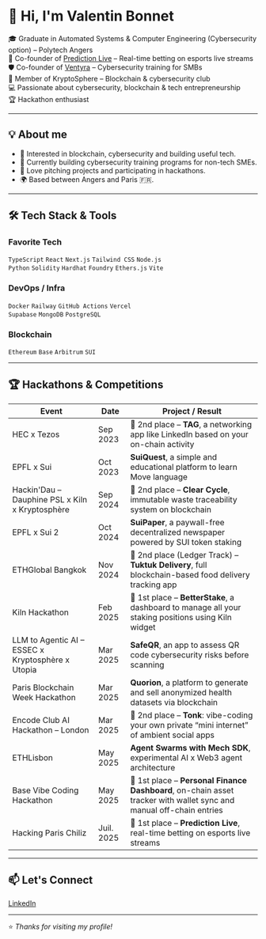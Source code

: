 # 👋 Hi, I'm Valentin Bonnet

🎓 Graduate in Automated Systems & Computer Engineering (Cybersecurity option) – Polytech Angers  
🚀 Co-founder of [Prediction Live](https://prediction-live.vercel.app/) – Real-time betting on esports live streams  
🛡️ Co-founder of [Ventyra](https://ventyra.fr) – Cybersecurity training for SMBs  
💼 Member of KryptoSphere – Blockchain & cybersecurity club  
💻 Passionate about cybersecurity, blockchain & tech entrepreneurship  
🏆 Hackathon enthusiast

---

## 💡 About me

- 👀 Interested in blockchain, cybersecurity and building useful tech.
- 🧠 Currently building cybersecurity training programs for non-tech SMEs.
- 🎤 Love pitching projects and participating in hackathons.
- 🌍 Based between Angers and Paris 🇫🇷.

---

## 🛠 Tech Stack & Tools

### Favorite Tech

`TypeScript` `React` `Next.js` `Tailwind CSS` `Node.js`  
`Python` `Solidity` `Hardhat` `Foundry` `Ethers.js` `Vite`

### DevOps / Infra

`Docker` `Railway` `GitHub Actions` `Vercel`  
`Supabase` `MongoDB` `PostgreSQL`

### Blockchain

`Ethereum` `Base` `Arbitrum` `SUI`

---

## 🏆 Hackathons & Competitions

| Event                                             | Date         | Project / Result                                                                                          |
|--------------------------------------------------|--------------|-----------------------------------------------------------------------------------------------------------|
| HEC x Tezos                                       | Sep 2023     | 🥈 2nd place – **TAG**, a networking app like LinkedIn based on your on-chain activity                    |
| EPFL x Sui                                        | Oct 2023     | **SuiQuest**, a simple and educational platform to learn Move language                                    |
| Hackin'Dau – Dauphine PSL x Kiln x Kryptosphère  | Sep 2024     | 🥈 2nd place – **Clear Cycle**, immutable waste traceability system on blockchain                         |
| EPFL x Sui 2                                      | Oct 2024     | **SuiPaper**, a paywall-free decentralized newspaper powered by SUI token staking                         |
| ETHGlobal Bangkok                                 | Nov 2024     | 🥈 2nd place (Ledger Track) – **Tuktuk Delivery**, full blockchain-based food delivery tracking app        |
| Kiln Hackathon                                    | Feb 2025     | 🥇 1st place – **BetterStake**, a dashboard to manage all your staking positions using Kiln widget        |
| LLM to Agentic AI – ESSEC x Kryptosphère x Utopia| Mar 2025     | **SafeQR**, an app to assess QR code cybersecurity risks before scanning                                  |
| Paris Blockchain Week Hackathon                   | Mar 2025     | **Quorion**, a platform to generate and sell anonymized health datasets via blockchain                    |
| Encode Club AI Hackathon – London                 | Mar 2025     | 🥈 2nd place – **Tonk**: vibe-coding your own private “mini internet” of ambient social apps              |
| ETHLisbon                                         | May 2025     | **Agent Swarms with Mech SDK**, experimental AI x Web3 agent architecture                                |
| Base Vibe Coding Hackathon                        | May 2025     | 🥇 1st place – **Personal Finance Dashboard**, on-chain asset tracker with wallet sync and manual off-chain entries      |
| Hacking Paris Chiliz | Juil. 2025 | 🥇 1st place – **Prediction Live**, real-time betting on esports live streams |                              |


---

## 📫 Let's Connect

[LinkedIn](https://www.linkedin.com/in/valentin-bonnet/)  

---

⭐️ *Thanks for visiting my profile!*

